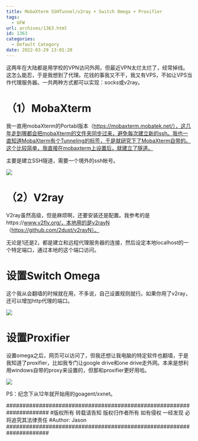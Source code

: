 ```yaml
---
title: MobaXterm SSHTunnel/v2ray + Switch Omega + Proxifier
tags:
  - GFW
url: archives/1363.html
id: 1363
categories:
  - Default Category
date: 2022-03-29 13:01:20
---
```



这两年在大陆都是用学校的VPN访问外网，但最近VPN太烂太烂了，经常掉线。这怎么能忍，于是我想到了代理。花钱的事我又不干，我又有VPS，不如让VPS当作代理服务器。一共两种方式都可以实现：socks或v2ray。

# （1）MobaXterm

我一直用mobaXterm的Portabl版本（https://mobaxterm.mobatek.net/），这几年走到哪都会把mobaXterm的文件夹同步过来，避免每次建立新的ssh。我也一直知道MobaXterm有个Tunneling的标签，于是就研究下了MobaXterm自带的。这个比较简单，我直接在mobaxterm上设置后，就建立了隧道。

主要是建立SSH隧道，需要一个境外的ssh帐号。

![](/wp/f4w/2022/2022-03-29-SocksProxy-1.png)

# （2）V2ray

V2ray虽然高级，但是麻烦啊，还要安装还是配置。我参考的是https://www.v2fly.org/，本地用的是v2rayN （https://github.com/2dust/v2rayN）。


无论是1还是2，都是建立和远程代理服务器的连接，然后设定本地localhost的一个特定端口，通过本地的这个端口访问。

# 设置Switch Omega

这个我从会翻墙的时候就在用，不多说，自己设置规则就行。如果你用了v2ray，还可以增加http代理的端口。

![](/wp/f4w/2022/2022-03-29-SocksProxy-2.png)

# 设置Proxifier

设置omega之后，网页可以访问了，但我还想让我电脑的特定软件也翻墙，于是我知道了proxifier，比如我专门让google drive和one drive走外网。本来是想利用windows自带的proxy来设置的，但那和proxifier更好用哈。

![](/wp/f4w/2022/2022-03-29-SocksProxy-3.png)

PS：纪念下从12年就开始用的goagent/xxnet。

#####################################################################
\#版权所有 转载请告知 版权归作者所有 如有侵权 一经发现 必将追究其法律责任
\#Author: Jason
#####################################################################
